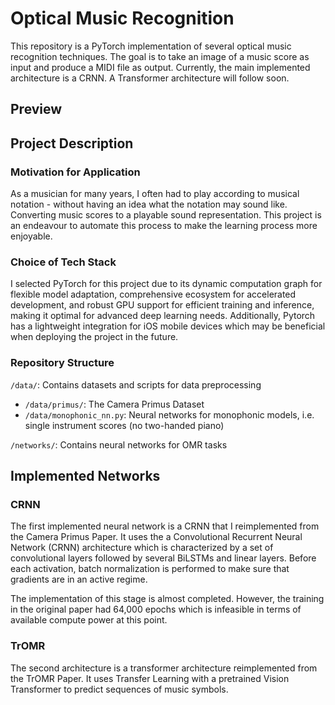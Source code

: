 # Optical Music Recognition

This repository is a PyTorch implementation of several optical music recognition techniques. The goal is to take an image of a music score as input and produce a MIDI file as output. Currently, the main implemented architecture is a CRNN. A Transformer architecture will follow soon.

## Preview 

## Project Description

### Motivation for Application
As a musician for many years, I often had to play according to musical notation - without having an idea what the notation may sound like. Converting music scores to a playable sound representation. This project is an endeavour to automate this process to make the learning process more enjoyable.

### Choice of Tech Stack
I selected PyTorch for this project due to its dynamic computation graph for flexible model adaptation, comprehensive ecosystem for accelerated development, and robust GPU support for efficient training and inference, making it optimal for advanced deep learning needs. Additionally, Pytorch has a lightweight integration for iOS mobile devices which may be beneficial when deploying the project in the future. 

### Repository Structure
`/data/`: Contains datasets and scripts for data preprocessing
- `/data/primus/`: The Camera Primus Dataset
- `/data/monophonic_nn.py`: Neural networks for monophonic models, i.e. single instrument scores (no two-handed piano)

`/networks/`: Contains neural networks for OMR tasks

## Implemented Networks
### CRNN
The first implemented neural network is a CRNN that I reimplemented from the Camera Primus Paper. It uses the a Convolutional Recurrent Neural Network (CRNN) architecture which is characterized by a set of convolutional layers followed by several BiLSTMs and linear layers. Before each activation, batch normalization is performed to make sure that gradients are in an active regime. 

The implementation of this stage is almost completed. However, the training in the original paper had 64,000 epochs which is infeasible in terms of available compute power at this point.

### TrOMR
The second architecture is a transformer architecture reimplemented from the TrOMR Paper. It uses Transfer Learning with a pretrained Vision Transformer to predict sequences of music symbols.
